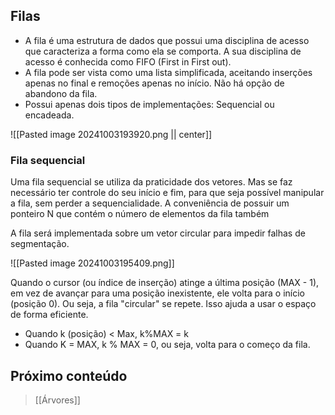 ## Filas
- A fila é uma estrutura de dados que possui uma disciplina de acesso que caracteriza a forma como ela se comporta. A sua disciplina de acesso é conhecida como FIFO (First in First out).
- A fila pode ser vista como uma lista simplificada, aceitando inserções apenas no final e remoções apenas no início. Não há opção de abandono da fila.
- Possui apenas dois tipos de implementações: Sequencial ou encadeada.

![[Pasted image 20241003193920.png || center]]
### Fila sequencial
Uma fila sequencial se utiliza da praticidade dos vetores. Mas se faz necessário ter controle do seu início e fim, para que seja possível manipular a fila, sem perder a sequencialidade. A conveniência de possuir um ponteiro N que contém o número de elementos da fila também 

A fila será implementada sobre um vetor circular para impedir falhas de segmentação.

![[Pasted image 20241003195409.png]]

Quando o cursor (ou índice de inserção) atinge a última posição (MAX - 1), em vez de avançar para uma posição inexistente, ele volta para o início (posição 0). Ou seja, a fila "circular" se repete. Isso ajuda a usar o espaço de forma eficiente. 

- Quando k (posição) < Max, k%MAX = k 
- Quando K = MAX, k % MAX = 0, ou seja, volta para o começo da fila.




## Próximo conteúdo
>[[Árvores]]
